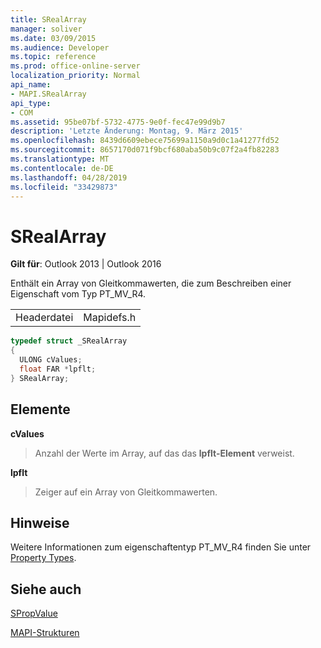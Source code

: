 ```yaml
---
title: SRealArray
manager: soliver
ms.date: 03/09/2015
ms.audience: Developer
ms.topic: reference
ms.prod: office-online-server
localization_priority: Normal
api_name:
- MAPI.SRealArray
api_type:
- COM
ms.assetid: 95be07bf-5732-4775-9e0f-fec47e99d9b7
description: 'Letzte Änderung: Montag, 9. März 2015'
ms.openlocfilehash: 8439d6609ebece75699a1150a9d0c1a41277fd52
ms.sourcegitcommit: 8657170d071f9bcf680aba50b9c07f2a4fb82283
ms.translationtype: MT
ms.contentlocale: de-DE
ms.lasthandoff: 04/28/2019
ms.locfileid: "33429873"
---
```

# <a name="srealarray"></a>SRealArray

  
  
**Gilt für**: Outlook 2013 | Outlook 2016 
  
Enthält ein Array von Gleitkommawerten, die zum Beschreiben einer Eigenschaft vom Typ PT_MV_R4. 
  
|||
|:-----|:-----|
|Headerdatei  <br/> |Mapidefs.h  <br/> |
   
```cpp
typedef struct _SRealArray
{
  ULONG cValues;
  float FAR *lpflt;
} SRealArray;

```

## <a name="members"></a>Elemente

 **cValues**
  
> Anzahl der Werte im Array, auf das das **lpflt-Element** verweist. 
    
 **lpflt**
  
> Zeiger auf ein Array von Gleitkommawerten.
    
## <a name="remarks"></a>Hinweise

Weitere Informationen zum eigenschaftentyp PT_MV_R4 finden Sie unter [Property Types](property-types.md).
  
## <a name="see-also"></a>Siehe auch



[SPropValue](spropvalue.md)


[MAPI-Strukturen](mapi-structures.md)

